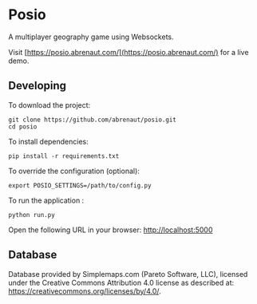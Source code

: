 # Posio

A multiplayer geography game using Websockets.

Visit [https://posio.abrenaut.com/](https://posio.abrenaut.com/) for a live demo.

## Developing

To download the project:

    git clone https://github.com/abrenaut/posio.git
    cd posio

To install dependencies:

    pip install -r requirements.txt

To override the configuration (optional):

    export POSIO_SETTINGS=/path/to/config.py

To run the application :

    python run.py

Open the following URL in your browser: [http://localhost:5000](http://localhost:5000)

## Database

Database provided by Simplemaps.com (Pareto Software, LLC), licensed under the Creative Commons Attribution 4.0 license as described at: https://creativecommons.org/licenses/by/4.0/. 